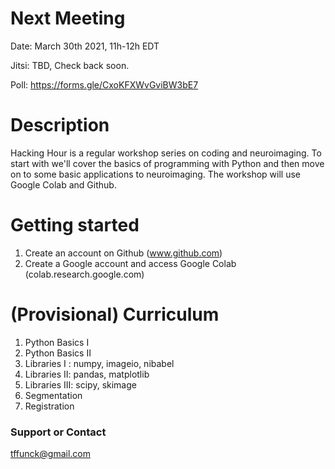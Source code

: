 # Next Meeting
Date: March 30th 2021, 11h-12h EDT

Jitsi: TBD, Check back soon.

Poll: https://forms.gle/CxoKFXWvGviBW3bE7

# Description

Hacking Hour is a regular workshop series on coding and neuroimaging. To start with we'll cover the basics of programming with Python and then move on to some basic applications to neuroimaging. The workshop will use Google Colab and Github.

# Getting started
1. Create an account on Github (www.github.com)
2. Create a Google account and access Google Colab (colab.research.google.com)


# (Provisional) Curriculum
1. Python Basics I
2. Python Basics II
3. Libraries I : numpy, imageio, nibabel
4. Libraries II: pandas, matplotlib
5. Libraries III: scipy, skimage
6. Segmentation
7. Registration

### Support or Contact

tffunck@gmail.com
